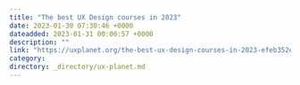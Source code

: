 ```yaml
---
title: "The best UX Design courses in 2023"
date: 2023-01-30 07:30:46 +0000
dateadded: 2023-01-31 00:00:57 +0000
description: ""
link: "https://uxplanet.org/the-best-ux-design-courses-in-2023-efeb352e0f4b?source=rss----819cc2aaeee0---4"
category:
directory: _directory/ux-planet.md
---
```


